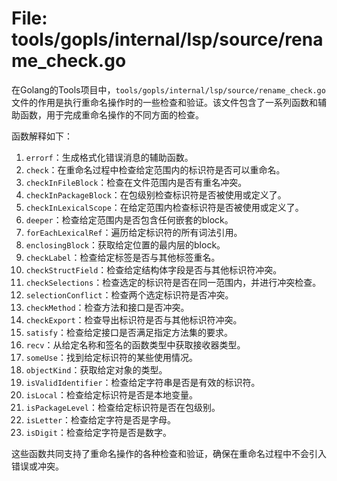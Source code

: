 # File: tools/gopls/internal/lsp/source/rename_check.go

在Golang的Tools项目中，`tools/gopls/internal/lsp/source/rename_check.go`文件的作用是执行重命名操作时的一些检查和验证。该文件包含了一系列函数和辅助函数，用于完成重命名操作的不同方面的检查。

函数解释如下：

1. `errorf`：生成格式化错误消息的辅助函数。
2. `check`：在重命名过程中检查给定范围内的标识符是否可以重命名。
3. `checkInFileBlock`：检查在文件范围内是否有重名冲突。
4. `checkInPackageBlock`：在包级别检查标识符是否被使用或定义了。
5. `checkInLexicalScope`：在给定范围内检查标识符是否被使用或定义了。
6. `deeper`：检查给定范围内是否包含任何嵌套的block。
7. `forEachLexicalRef`：遍历给定标识符的所有词法引用。
8. `enclosingBlock`：获取给定位置的最内层的block。
9. `checkLabel`：检查给定标签是否与其他标签重名。
10. `checkStructField`：检查给定结构体字段是否与其他标识符冲突。
11. `checkSelections`：检查选定的标识符是否在同一范围内，并进行冲突检查。
12. `selectionConflict`：检查两个选定标识符是否冲突。
13. `checkMethod`：检查方法和接口是否冲突。
14. `checkExport`：检查导出标识符是否与其他标识符冲突。
15. `satisfy`：检查给定接口是否满足指定方法集的要求。
16. `recv`：从给定名称和签名的函数类型中获取接收器类型。
17. `someUse`：找到给定标识符的某些使用情况。
18. `objectKind`：获取给定对象的类型。
19. `isValidIdentifier`：检查给定字符串是否是有效的标识符。
20. `isLocal`：检查给定标识符是否是本地变量。
21. `isPackageLevel`：检查给定标识符是否在包级别。
22. `isLetter`：检查给定字符是否是字母。
23. `isDigit`：检查给定字符是否是数字。

这些函数共同支持了重命名操作的各种检查和验证，确保在重命名过程中不会引入错误或冲突。

